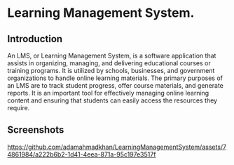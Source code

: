 # Learning Management System.

## Introduction

An LMS, or Learning Management System, is a software application that assists in organizing, managing, and delivering educational courses or training programs. It is utilized by schools, businesses, and government organizations to handle online learning materials. The primary purposes of an LMS are to track student progress, offer course materials, and generate reports. It is an important tool for effectively managing online learning content and ensuring that students can easily access the resources they require.


## Screenshots

https://github.com/adamahmadkhan/LearningManagementSystem/assets/74861984/a222b6b2-1d41-4eea-871a-95c197e3517f
